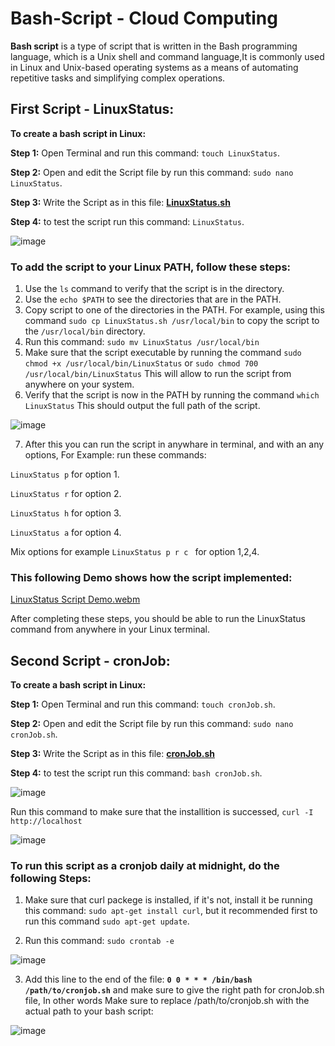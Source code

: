 # Bash-Script - Cloud Computing
**Bash script** is a type of script that is written in the Bash programming language, which is a Unix shell and command language,It is commonly used in Linux and Unix-based operating systems as a means of automating repetitive tasks and simplifying complex operations.

## **First Script - LinuxStatus:**

**To create a bash script in Linux:**

**Step 1:** Open Terminal and run this command: `touch LinuxStatus`.

**Step 2:** Open and edit the Script file by run this command: `sudo nano LinuxStatus`.

**Step 3:** Write the Script as in this file: **[LinuxStatus.sh](https://github.com/AmeerQatmosh/Bash-Script/blob/main/LinuxStatus.sh)**

**Step 4:** to test the script run this command: `LinuxStatus`.

![image](https://user-images.githubusercontent.com/68341128/223599596-96b6822f-c4d9-4884-83ce-0df7632c35cd.png)


### To add the script to your Linux PATH, follow these steps:

1. Use the `ls` command to verify that the script is in the directory.
2. Use the `echo $PATH` to see the directories that are in the PATH.
3. Copy script to one of the directories in the PATH. For example, using this command `sudo cp LinuxStatus.sh /usr/local/bin` to copy the script to the `/usr/local/bin` directory.
4. Run this command: `sudo mv LinuxStatus /usr/local/bin`
5. Make sure that the script executable by running the command `sudo chmod +x /usr/local/bin/LinuxStatus` or `sudo chmod 700 /usr/local/bin/LinuxStatus` This will allow to run the script from anywhere on your system.
6. Verify that the script is now in the PATH by running the command `which LinuxStatus` This should output the full path of the script.

![image](https://user-images.githubusercontent.com/68341128/223600135-c1a7248f-9dee-4872-9e77-fe0d0fde363c.png)

7. After this you can run the script in anywhare in terminal, and with an any options, 
For Example: run these commands:

`LinuxStatus p` for option 1.

`LinuxStatus r` for option 2.

`LinuxStatus h` for option 3.

`LinuxStatus a` for option 4.

Mix options for example `LinuxStatus p r c ` for option 1,2,4.

### This following Demo shows how the script implemented:

[LinuxStatus Script Demo.webm](https://user-images.githubusercontent.com/68341128/223609567-49d65da7-9e56-4b09-adaa-1405426c9959.webm)

After completing these steps, you should be able to run the LinuxStatus command from anywhere in your Linux terminal.


## **Second Script - cronJob:**

**To create a bash script in Linux:**

**Step 1:** Open Terminal and run this command: `touch cronJob.sh`.

**Step 2:** Open and edit the Script file by run this command: `sudo nano cronJob.sh`.

**Step 3:** Write the Script as in this file: **[cronJob.sh](https://github.com/AmeerQatmosh/Bash-Script/blob/main/cronJob.sh)**

**Step 4:** to test the script run this command: `bash cronJob.sh`.

![image](https://user-images.githubusercontent.com/68341128/223587537-937e725d-014b-42c1-a923-97a2e23c8cca.png)

Run this command to make sure that the installition is successed, `curl -I http://localhost`

![image](https://user-images.githubusercontent.com/68341128/223607319-2fa05f4c-007d-419a-bd1b-da8e60ffc4c4.png)

### To run this script as a cronjob daily at midnight, do the following Steps:

1. Make sure that curl packege is installed, if it's not, install it be running this command: `sudo apt-get install curl`, but it recommended first to run this command `sudo apt-get update`.

2. Run this command: `sudo crontab -e`

![image](https://user-images.githubusercontent.com/68341128/223590527-9de016cd-7a34-4a93-bbc9-c253dad083b0.png)

3. Add this line to the end of the file: **`0 0 * * * /bin/bash /path/to/cronjob.sh`** and make sure to give the right path for cronJob.sh file, In other words Make sure to replace /path/to/cronjob.sh with the actual path to your bash script:

![image](https://user-images.githubusercontent.com/68341128/223590196-bfcb3442-18d0-4fab-99a0-1e60aed54296.png)




